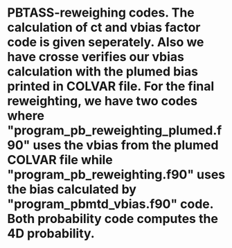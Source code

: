 # PBTASS-reweighing codes. The calculation of ct and vbias factor code is given seperately. Also we have crosse verifies our vbias calculation with the plumed bias printed in COLVAR file. For the final reweighting, we have two codes where "program_pb_reweighting_plumed.f90" uses the vbias from the plumed COLVAR file while "program_pb_reweighting.f90" uses the bias calculated by "program_pbmtd_vbias.f90" code. Both probability code computes the 4D probability. 

